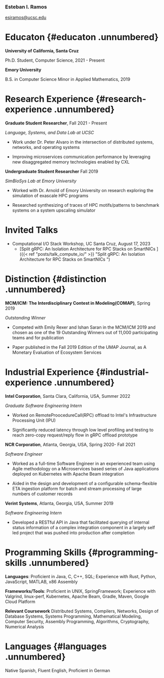 ### **Esteban I. Ramos**

<esiramos@ucsc.edu>

# Educaton {#educaton .unnumbered}

**University of California, Santa Cruz**

Ph.D. Student, Computer Science, 2021 - Present

**Emory University**

B.S. in Computer Science Minor in Applied Mathematics, 2019

# Research Experience {#research-experience .unnumbered}

**Graduate Student Researcher**, Fall 2021 - Present

*Language, Systems, and Data Lab at UCSC*

-   Work under Dr. Peter Alvaro in the intersection of distributed
    systems, networks, and operating systems

-   Improving microservices communication performance by leveraging new
    disaggregated memory technologies enabled by CXL

**Undergraduate Student Researcher** Fall 2019

*SimBioSys Lab at Emory University*

-   Worked with Dr. Arnold of Emory University on research exploring the
    simulation of exascale HPC programs

-   Researched synthesizing of traces of HPC motifs/patterns to
    benchmark systems on a system upscaling simulator


# Invited Talks
- Computational I/O Stack Workshop, UC Santa Cruz, August 17, 2023
    - [Split gRPC: An Isolation Architecture for RPC Stacks on SmartNICs
]({{< ref "posts/talk_compute_io/" >}}  "Split gRPC: An Isolation Architecture for RPC Stacks on SmartNICs
")




# Distinction {#distinction .unnumbered}

**MCM/ICM: The Interdisciplinary Contest in Modeling(COMAP)**, Spring
2019

*Outstanding Winner*

-   Competed with Emily Rexer and Ishan Saran in the MCM/ICM 2019 and
    chosen as one of the 19 Outstanding Winners out of 11,000
    participating teams and for publication

-   Paper published in the Fall 2019 Edition of the UMAP Journal, as A
    Monetary Evaluation of Ecosystem Services

# Industrial Experience {#industrial-experience .unnumbered}

**Intel Corporation**, Santa Clara, California, USA, Summer 2022

*Graduate Software Engineering Intern*

-   Worked on RemoteProocedureCall(RPC) offload to Intel's
    Infrastructure Processing Unit (IPU)

-   Significantly reduced latency through low level profiling and
    testing to reach zero-copy request/reply flow in gRPC offload
    prototype

**NCR Corporation**, Atlanta, Georgia, USA, Spring 2020- Fall 2021

*Software Engineer*

-   Worked as a full-time Software Engineer in an experienced team using
    Agile methodology on a Microservices based series of Java
    applications deployed on Kubernetes with Apache Beam integration

-   Aided in the design and development of a configurable
    schema-flexible ETA ingestion platform for batch and stream
    processing of large numbers of customer records

**Verint Systems**, Atlanta, Georgia, USA, Summer 2019

*Software Engineering Intern*

-   Developed a RESTful API in Java that facilitated querying of
    internal status information of a complex integration component in a
    largely self led project that was pushed into production after
    completion

# Programming Skills {#programming-skills .unnumbered}

**Languages**: Proficient in Java, C, C++, SQL; Experience with Rust,
Python, JavaScript, MATLAB, x86 Assembly

**Frameworks/Tools**: Proficient in UNIX, SpringFramework; Experience
with Valgrind, linux-perf, Kubernetes, Apache Beam, Gradle, Maven,
Google Cloud Platform

**Relevant Coursework** Distributed Systems, Compilers, Networks, Design
of Database Systems, Systems Programming, Mathematical Modeling,
Computer Security, Assembly Programming, Algorithms, Cryptography,
Numerical Analysis

# Languages {#languages .unnumbered}

Native Spanish, Fluent English, Proficient in German
